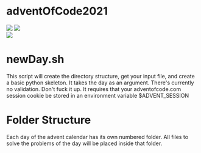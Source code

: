 # adventOfCode2021
![](https://img.shields.io/badge/day%20📅-1-blue)
![](https://img.shields.io/badge/stars%20⭐-0-yellow)	
![](https://img.shields.io/badge/days%20completed-0-red)


# newDay.sh
This script will create the directory structure, get your input file, and create a basic python skeleton.
It takes the day as an argument. There's currently no validation. Don't fuck it up.
It requires that your adventofcode.com session cookie be stored in an environment variable $ADVENT_SESSION

# Folder Structure
Each day of the advent calendar has its own numbered folder. All files to solve the problems of the day will be placed inside that folder. 
